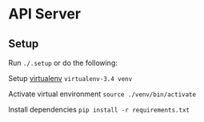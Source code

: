 # API Server

## Setup
Run `./.setup` or do the following:

Setup [virtualenv](https://packaging.python.org/en/latest/installing/#virtual-environments) `virtualenv-3.4 venv`

Activate virtual environment `source ./venv/bin/activate`

Install dependencies `pip install -r requirements.txt`


